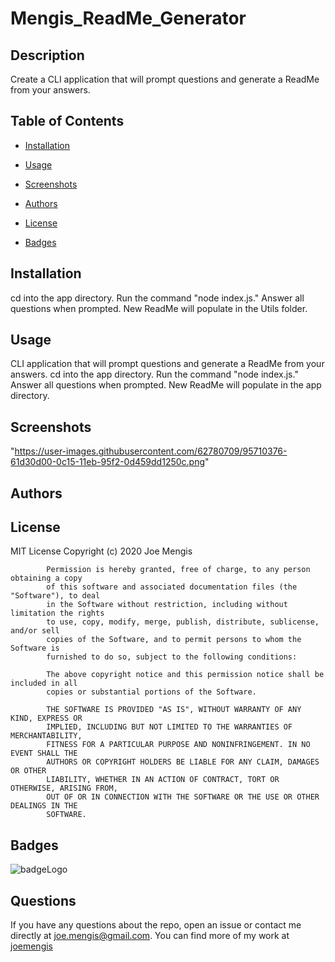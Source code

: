 # Mengis_ReadMe_Generator

## Description

Create a CLI application that will prompt questions and generate a ReadMe from your answers.

## Table of Contents

 * [Installation](#installation)

 * [Usage](#usage)

 * [Screenshots](#screenshots)

 * [Authors](#Authors)

 * [License](#license)

 * [Badges](#badges)

## Installation

cd into the app directory.  Run the command "node index.js." Answer all questions when prompted.  New ReadMe will populate in the Utils folder.

## Usage

CLI application that will prompt questions and generate a ReadMe from your answers. cd into the app directory.  Run the command "node index.js." Answer all questions when prompted.  New ReadMe will populate in the app directory. 

## Screenshots

"https://user-images.githubusercontent.com/62780709/95710376-61d30d00-0c15-11eb-95f2-0d459dd1250c.png"

## Authors



## License

MIT License Copyright (c) 2020 Joe Mengis
            
            Permission is hereby granted, free of charge, to any person obtaining a copy
            of this software and associated documentation files (the "Software"), to deal
            in the Software without restriction, including without limitation the rights
            to use, copy, modify, merge, publish, distribute, sublicense, and/or sell
            copies of the Software, and to permit persons to whom the Software is
            furnished to do so, subject to the following conditions:
            
            The above copyright notice and this permission notice shall be included in all
            copies or substantial portions of the Software.
            
            THE SOFTWARE IS PROVIDED "AS IS", WITHOUT WARRANTY OF ANY KIND, EXPRESS OR
            IMPLIED, INCLUDING BUT NOT LIMITED TO THE WARRANTIES OF MERCHANTABILITY,
            FITNESS FOR A PARTICULAR PURPOSE AND NONINFRINGEMENT. IN NO EVENT SHALL THE
            AUTHORS OR COPYRIGHT HOLDERS BE LIABLE FOR ANY CLAIM, DAMAGES OR OTHER
            LIABILITY, WHETHER IN AN ACTION OF CONTRACT, TORT OR OTHERWISE, ARISING FROM,
            OUT OF OR IN CONNECTION WITH THE SOFTWARE OR THE USE OR OTHER DEALINGS IN THE
            SOFTWARE.

## Badges

![badgeLogo](https://img.shields.io/badge/Mengis-v.2-blue?style=plastic&logo=undefined)

## Questions

If you have any questions about the repo, open an issue or contact me directly at joe.mengis@gmail.com. You can find more of my work at [joemengis](https://github.com/joemengis/)
